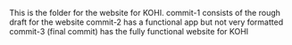 This is the folder for the website for KOHI.
commit-1 consists of the rough draft for the website
commit-2 has a functional app but not very formatted
commit-3 (final commit) has the fully functional website for KOHI
